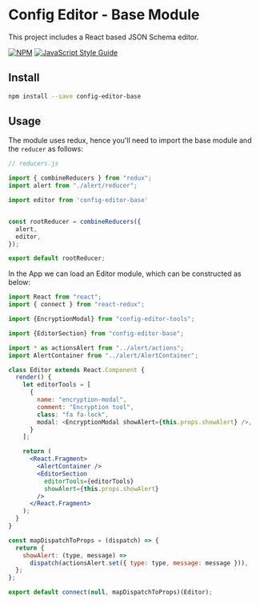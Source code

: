 # Config Editor - Base Module

This project includes a React based JSON Schema editor.

[![NPM](https://img.shields.io/npm/v/config-editor-base.svg)](https://www.npmjs.com/package/config-editor-base) [![JavaScript Style Guide](https://img.shields.io/badge/code_style-standard-brightgreen.svg)](https://standardjs.com)

## Install

```bash
npm install --save config-editor-base
```

## Usage

The module uses redux, hence you'll need to import the base module and the `reducer` as follows:

```jsx 
// reducers.js 

import { combineReducers } from "redux";
import alert from "./alert/reducer";

import editor from 'config-editor-base'


const rootReducer = combineReducers({
  alert,
  editor,
});

export default rootReducer;

```
In the App we can load an Editor module, which can be constructed as below:

```jsx 
import React from "react";
import { connect } from "react-redux";

import {EncryptionModal} from "config-editor-tools";

import {EditorSection} from "config-editor-base";

import * as actionsAlert from "../alert/actions";
import AlertContainer from "../alert/AlertContainer";

class Editor extends React.Component {
  render() {
    let editorTools = [
      {
        name: "encryption-modal",
        comment: "Encryption tool",
        class: "fa fa-lock",
        modal: <EncryptionModal showAlert={this.props.showAlert} />,
      }
    ];

    return (
      <React.Fragment>
        <AlertContainer />
        <EditorSection
          editorTools={editorTools}
          showAlert={this.props.showAlert}
        />
      </React.Fragment>
    );
  }
}

const mapDispatchToProps = (dispatch) => {
  return {
    showAlert: (type, message) =>
      dispatch(actionsAlert.set({ type: type, message: message })),
  };
};

export default connect(null, mapDispatchToProps)(Editor);

```
